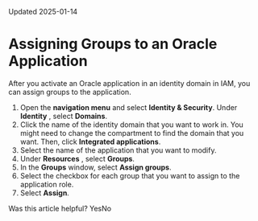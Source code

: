 Updated 2025-01-14
# Assigning Groups to an Oracle Application
After you activate an Oracle application in an identity domain in IAM, you can assign groups to the application.
  1. Open the **navigation menu** and select **Identity & Security**. Under **Identity** , select **Domains**. 
  2. Click the name of the identity domain that you want to work in. You might need to change the compartment to find the domain that you want. Then, click **Integrated applications**. 
  3. Select the name of the application that you want to modify.
  4. Under **Resources** , select **Groups**.
  5. In the **Groups** window, select **Assign groups**.
  6. Select the checkbox for each group that you want to assign to the application role.
  7. Select **Assign**.


Was this article helpful?
YesNo

